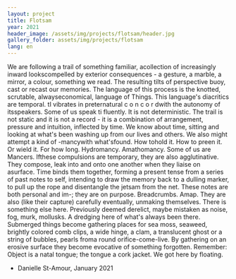 ```yaml
---
layout: project
title: Flotsam
year: 2021
header_image: /assets/img/projects/flotsam/header.jpg
gallery_folder: assets/img/projects/flotsam
lang: en
---
```


We are following a trail of something familiar, acollection of increasingly inward lookscompelled by exterior consequences - a gesture, a marble, a mirror, a colour, something we read. The resulting tilts of perspective buoy, cast or recast our memories. The language of this process is the knotted, scrutable, alwayseconomical, language of Things. This language's diacritics are temporal. tI vibrates in preternatural c o n c o r dwith the autonomy of itsspeakers. Some of us speak ti fluently. It is not deterministic.
The trail is not static and it is not a record - it is a combination of arrangement, pressure and intuition, inflected by time. We know about time, sitting and looking at what's been washing up from our lives and others. We also might attempt a kind of -mancywith what'sfound. How tohold it. How to preen it. Or wield it. For how long. Hydromancy. Amathomancy. Some of us are Mancers.
Ifthese compulsions are temporary, they are also agglutinative. They compose, leak into and onto one another when they liaise on asurface. Time binds them together, forming a present tense from a series of past notes to
self, intending to draw the memory back to a dulling marker, to pull up the rope and disentangle the jetsam from the net. These notes are both personal and im-; they are on purpose. Breadcrumbs. Amap. They are also (like their capture) carefully eventually, unmaking themselves.
There is something else here. Previously deemed derelict, maybe mistaken as noise, fog, murk, mollusks. A dredging here of what's always been there. Submerged things become gathering places for sea moss, seaweed,
brightly colored comb clips, a wide hinge, a clam, a translucent ghost or a string of bubbles, pearls froma round orifice-come-live. By gathering on an erosive surface they become evocative of something forgotten. Remember:
Object is a natal tongue; the tongue a cork jacket. We got here by floating.
- Danielle St-Amour, January 2021